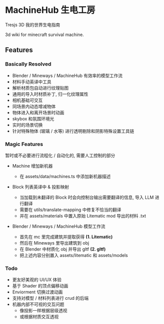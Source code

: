 # MachineHub 生电工房

Tresjs 3D 我的世界生电指南

3d wiki for minecraft survival machine.

## Features

### Basically Resolved

- Blender / Mineways / MachineHub 有效率的模型工作流
- 材料手动英译中工具
- 解析材质包自动进行纹理贴图
- 通用的导入时材质补丁, 归一化纹理属性
- 相机基础可交互
- 同场景内动态增减物体
- 物体进入和离开场景时动画
- skybox 和氛围环境光
- 实时的场景切换
- 针对特殊物体 (玻璃 / 水等) 进行透明剔除和阴影特殊设置工具链

### Magic Features

暂时或不必要进行流程化 / 自动化的, 需要人工控制的部分

- Machine 增加新机器
  - 在 assets/data/machines.ts 中添加新机器描述

- Block 列表英译中 & 投影映射
  - 当加载到未翻译的 Block 时会向控制台输出需要翻译的信息, 导入 LLM 进行翻译
  - 需要在 utils/translate-mapping 中修复不恰当的翻译
  - 并在 assets/materials 中置入原始 Litematic mod 导出的材料 .txt

- Blender / Mineways / MachineHub 模型工作流
  - 首先在 mc 里完成建筑并提取获得 **(1. Litematic)**
  - 然后在 Mineways 里导出建筑到 obj
  - 在 Blender 中材质化 obj 并导出 gltf **(2. gltf)**
  - 把上述内容分别置入 assets/litematic 和 assets/models
### Todo

- 更友好美观的 UI/UX 体验
- 基于 Shader 的顶点偏移动画
- Enviorment 切换过渡动画
- 支持对模型 / 材料列表进行 crud 的后端
- 机器内部不可视的交互问题
  - 像投影一样根据层级透视
  - 或根据材质交互透视
